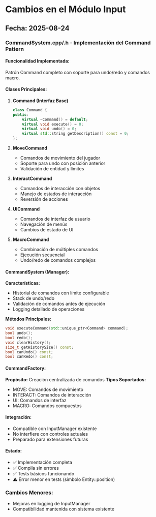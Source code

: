 # Cambios en el Módulo Input

## Fecha: 2025-08-24

### CommandSystem.cpp/.h - Implementación del Command Pattern

#### Funcionalidad Implementada:
Patrón Command completo con soporte para undo/redo y comandos macro.

#### Clases Principales:

1. **Command (Interfaz Base)**
   ```cpp
   class Command {
   public:
       virtual ~Command() = default;
       virtual void execute() = 0;
       virtual void undo() = 0;
       virtual std::string getDescription() const = 0;
   };
   ```

2. **MoveCommand**
   - Comandos de movimiento del jugador
   - Soporte para undo con posición anterior
   - Validación de entidad y límites

3. **InteractCommand**
   - Comandos de interacción con objetos
   - Manejo de estados de interacción
   - Reversión de acciones

4. **UICommand**
   - Comandos de interfaz de usuario
   - Navegación de menús
   - Cambios de estado de UI

5. **MacroCommand**
   - Combinación de múltiples comandos
   - Ejecución secuencial
   - Undo/redo de comandos complejos

#### CommandSystem (Manager):

**Características:**
- Historial de comandos con límite configurable
- Stack de undo/redo
- Validación de comandos antes de ejecución
- Logging detallado de operaciones

**Métodos Principales:**
```cpp
void executeCommand(std::unique_ptr<Command> command);
bool undo();
bool redo();
void clearHistory();
size_t getHistorySize() const;
bool canUndo() const;
bool canRedo() const;
```

#### CommandFactory:

**Propósito:** Creación centralizada de comandos
**Tipos Soportados:**
- MOVE: Comandos de movimiento
- INTERACT: Comandos de interacción  
- UI: Comandos de interfaz
- MACRO: Comandos compuestos

#### Integración:
- Compatible con InputManager existente
- No interfiere con controles actuales
- Preparado para extensiones futuras

#### Estado:
- ✅ Implementación completa
- ✅ Compila sin errores
- ✅ Tests básicos funcionando
- ⚠️ Error menor en tests (símbolo Entity::position)

### Cambios Menores:
- Mejoras en logging de InputManager
- Compatibilidad mantenida con sistema existente
